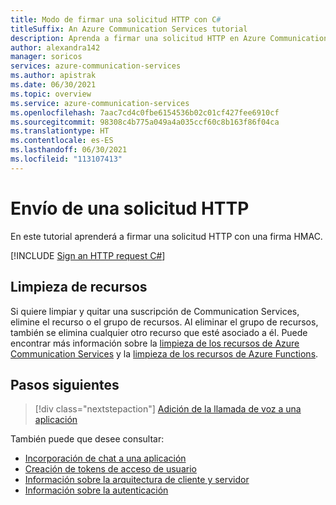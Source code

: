 ```yaml
---
title: Modo de firmar una solicitud HTTP con C#
titleSuffix: An Azure Communication Services tutorial
description: Aprenda a firmar una solicitud HTTP en Azure Communication Services mediante C#.
author: alexandra142
manager: soricos
services: azure-communication-services
ms.author: apistrak
ms.date: 06/30/2021
ms.topic: overview
ms.service: azure-communication-services
ms.openlocfilehash: 7aac7cd4c0fbe6154536b02c01cf427fee6910cf
ms.sourcegitcommit: 98308c4b775a049a4a035ccf60c8b163f86f04ca
ms.translationtype: HT
ms.contentlocale: es-ES
ms.lasthandoff: 06/30/2021
ms.locfileid: "113107413"
---
```

# <a name="sign-an-http-request"></a>Envío de una solicitud HTTP

En este tutorial aprenderá a firmar una solicitud HTTP con una firma HMAC.

[!INCLUDE [Sign an HTTP request C#](./includes/hmac-header-csharp.md)]

## <a name="clean-up-resources"></a>Limpieza de recursos

Si quiere limpiar y quitar una suscripción de Communication Services, elimine el recurso o el grupo de recursos. Al eliminar el grupo de recursos, también se elimina cualquier otro recurso que esté asociado a él. Puede encontrar más información sobre la [limpieza de los recursos de Azure Communication Services](../quickstarts/create-communication-resource.md#clean-up-resources) y la [limpieza de los recursos de Azure Functions](../../azure-functions/create-first-function-vs-code-csharp.md#clean-up-resources).

## <a name="next-steps"></a>Pasos siguientes

> [!div class="nextstepaction"]
> [Adición de la llamada de voz a una aplicación](../quickstarts/voice-video-calling/getting-started-with-calling.md)

También puede que desee consultar:

- [Incorporación de chat a una aplicación](../quickstarts/chat/get-started.md)
- [Creación de tokens de acceso de usuario](../quickstarts/access-tokens.md)
- [Información sobre la arquitectura de cliente y servidor](../concepts/client-and-server-architecture.md)
- [Información sobre la autenticación](../concepts/authentication.md)
